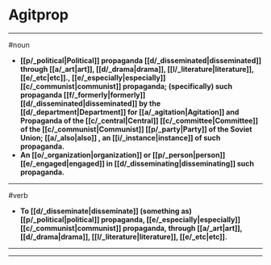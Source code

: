 # Agitprop
---
#noun
- **[[p/_political|Political]] propaganda [[d/_disseminated|disseminated]] through [[a/_art|art]], [[d/_drama|drama]], [[l/_literature|literature]], [[e/_etc|etc]]., [[e/_especially|especially]] [[c/_communist|communist]] propaganda; (specifically) such propaganda [[f/_formerly|formerly]] [[d/_disseminated|disseminated]] by the [[d/_department|Department]] for [[a/_agitation|Agitation]] and Propaganda of the [[c/_central|Central]] [[c/_committee|Committee]] of the [[c/_communist|Communist]] [[p/_party|Party]] of the Soviet Union; [[a/_also|also]] , an [[i/_instance|instance]] of such propaganda.**
- **An [[o/_organization|organization]] or [[p/_person|person]] [[e/_engaged|engaged]] in [[d/_disseminating|disseminating]] such propaganda.**
---
#verb
- **To [[d/_disseminate|disseminate]] (something as) [[p/_political|political]] propaganda, [[e/_especially|especially]] [[c/_communist|communist]] propaganda, through [[a/_art|art]], [[d/_drama|drama]], [[l/_literature|literature]], [[e/_etc|etc]].**
---
---
